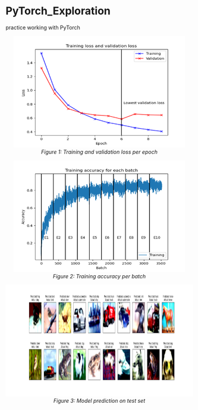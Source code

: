 # PyTorch_Exploration
 practice working with PyTorch

[//]: <> 'cite a figure in HTML style'
<p align="center">
 <img src="nnmodel_loss.png" alt="train_perf_fig" height="300" width="460"/>
    <br>
    <em>Figure 1: Training and validation loss per epoch</em>
</p>


<p align="center">
 <img src="nnmodel_accuracy.png" alt="train_perf_fig" height="300" width="460"/>
    <br>
    <em>Figure 2: Training accuracy per batch</em>
</p>

<p align="center">
 <img src="test_images_pred_actual.png"  height="300" width="1200"/>
    <br>
    <em>Figure 3: Model prediction on test set</em>
</p>
